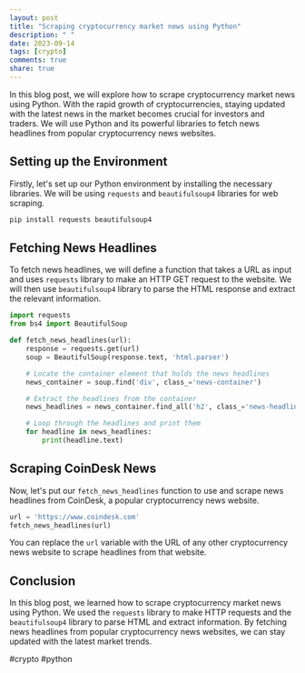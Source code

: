 ```yaml
---
layout: post
title: "Scraping cryptocurrency market news using Python"
description: " "
date: 2023-09-14
tags: [crypto]
comments: true
share: true
---
```


In this blog post, we will explore how to scrape cryptocurrency market news using Python. With the rapid growth of cryptocurrencies, staying updated with the latest news in the market becomes crucial for investors and traders. We will use Python and its powerful libraries to fetch news headlines from popular cryptocurrency news websites.

## Setting up the Environment

Firstly, let's set up our Python environment by installing the necessary libraries. We will be using `requests` and `beautifulsoup4` libraries for web scraping.

```python
pip install requests beautifulsoup4
```

## Fetching News Headlines

To fetch news headlines, we will define a function that takes a URL as input and uses `requests` library to make an HTTP GET request to the website. We will then use `beautifulsoup4` library to parse the HTML response and extract the relevant information.

```python
import requests
from bs4 import BeautifulSoup

def fetch_news_headlines(url):
    response = requests.get(url)
    soup = BeautifulSoup(response.text, 'html.parser')

    # Locate the container element that holds the news headlines
    news_container = soup.find('div', class_='news-container')

    # Extract the headlines from the container
    news_headlines = news_container.find_all('h2', class_='news-headline')

    # Loop through the headlines and print them
    for headline in news_headlines:
        print(headline.text)
```

## Scraping CoinDesk News

Now, let's put our `fetch_news_headlines` function to use and scrape news headlines from CoinDesk, a popular cryptocurrency news website.

```python
url = 'https://www.coindesk.com'
fetch_news_headlines(url)
```

You can replace the `url` variable with the URL of any other cryptocurrency news website to scrape headlines from that website.

## Conclusion

In this blog post, we learned how to scrape cryptocurrency market news using Python. We used the `requests` library to make HTTP requests and the `beautifulsoup4` library to parse HTML and extract information. By fetching news headlines from popular cryptocurrency news websites, we can stay updated with the latest market trends.

#crypto #python